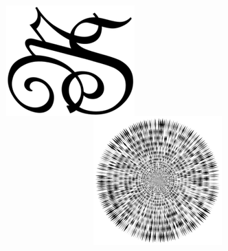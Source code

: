 <img src="MSlogo.svg" min-width="300px" max-width="300px" width="300px" margin-top="100px" align="left" alt="MS Logo">


<img src="Abstract-Vortex-33-Variation-2.svg" min-width="300px" max-width="300px" width="300px" align="right" alt="AbstractVortex">
